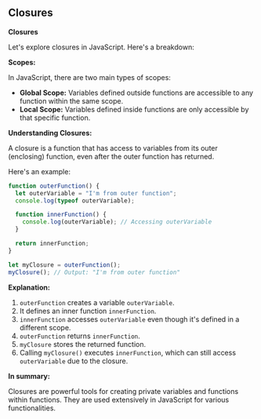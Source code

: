 ## Closures

**Closures**

Let's explore closures in JavaScript. Here's a breakdown:

**Scopes:**

In JavaScript, there are two main types of scopes:

* **Global Scope:** Variables defined outside functions are accessible to any function within the same scope.
* **Local Scope:** Variables defined inside functions are only accessible by that specific function.

**Understanding Closures:**

A closure is a function that has access to variables from its outer (enclosing) function, even after the outer function has returned. 

Here's an example:

```javascript
function outerFunction() {
  let outerVariable = "I'm from outer function";
  console.log(typeof outerVariable);

  function innerFunction() {
    console.log(outerVariable); // Accessing outerVariable
  }

  return innerFunction;
}

let myClosure = outerFunction();
myClosure(); // Output: "I'm from outer function"
```

**Explanation:**

1. `outerFunction` creates a variable `outerVariable`.
2. It defines an inner function `innerFunction`.
3. `innerFunction` accesses `outerVariable` even though it's defined in a different scope.
4. `outerFunction` returns `innerFunction`.
5. `myClosure` stores the returned function.
6. Calling `myClosure()` executes `innerFunction`, which can still access `outerVariable` due to the closure.

**In summary:**

Closures are powerful tools for creating private variables and functions within functions. They are used extensively in JavaScript for various functionalities.